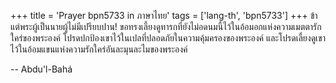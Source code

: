 +++
title = 'Prayer bpn5733 in ภาษาไทย'
tags = ['lang-th', 'bpn5733']
+++
ข้าแต่พระผู้เป็นนายผู้ไม่มีเปรียบปาน! ขอทรงเลี้ยงดูทารกที่ยังไม่อดนมนี้ไว้ในอ้อมอกแห่งความเมตตารักใคร่ของพระองค์ โปรดปกป้องเขาไว้ในเปลที่ปลอดภัยในความคุ้มครองของพระองค์ และโปรดเลี้ยงดูเขาไว้ในอ้อมแขนแห่งความรักใคร่อันละมุนละไมของพระองค์

-- Abdu'l-Bahá
